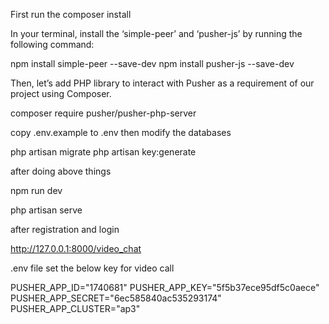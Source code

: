 First run the 
composer install

In your terminal, install the ‘simple-peer’ and ‘pusher-js’ by running the following command:

npm install simple-peer --save-dev
npm install pusher-js --save-dev

Then, let’s add PHP library to interact with Pusher as a requirement of our project using Composer.

composer require pusher/pusher-php-server

copy .env.example to .env
then modify the databases

php artisan migrate 
php artisan key:generate

after doing above things

npm run dev

php artisan serve

after registration and login

http://127.0.0.1:8000/video_chat


.env file set  the below key for video call

PUSHER_APP_ID="1740681"
PUSHER_APP_KEY="5f5b37ece95df5c0aece"
PUSHER_APP_SECRET="6ec585840ac535293174"
PUSHER_APP_CLUSTER="ap3"